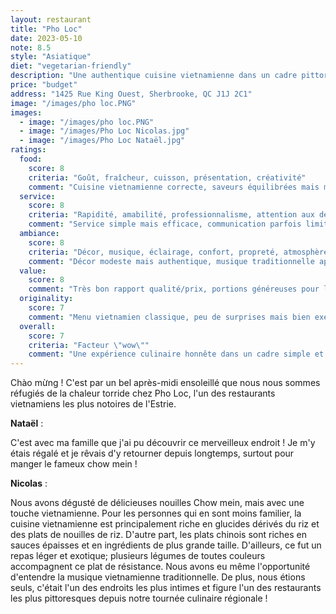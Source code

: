 ```yaml
---
layout: restaurant
title: "Pho Loc"
date: 2023-05-10
note: 8.5
style: "Asiatique"
diet: "vegetarian-friendly"
description: "Une authentique cuisine vietnamienne dans un cadre pittoresque et intime"
price: "budget"
address: "1425 Rue King Ouest, Sherbrooke, QC J1J 2C1"
image: "/images/pho loc.PNG"
images:
  - image: "/images/pho loc.PNG"
  - image: "/images/Pho Loc Nicolas.jpg"
  - image: "/images/Pho Loc Nataël.jpg"
ratings:
  food:
    score: 8
    criteria: "Goût, fraîcheur, cuisson, présentation, créativité"
    comment: "Cuisine vietnamienne correcte, saveurs équilibrées mais manque parfois d'intensité. Légumes frais et bien préparés."
  service:
    score: 8
    criteria: "Rapidité, amabilité, professionnalisme, attention aux détails"
    comment: "Service simple mais efficace, communication parfois limitée en français."
  ambiance:
    score: 8
    criteria: "Décor, musique, éclairage, confort, propreté, atmosphère générale"
    comment: "Décor modeste mais authentique, musique traditionnelle appréciable. Éclairage un peu trop vif."
  value:
    score: 8
    comment: "Très bon rapport qualité/prix, portions généreuses pour les prix demandés."
  originality:
    score: 7
    comment: "Menu vietnamien classique, peu de surprises mais bien exécuté."
  overall:
    score: 7
    criteria: "Facteur \"wow\""
    comment: "Une expérience culinaire honnête dans un cadre simple et authentique."
---
```


Chào mừng ! C'est par un bel après-midi ensoleillé que nous nous sommes réfugiés de la chaleur torride chez Pho Loc, l'un des restaurants vietnamiens les plus notoires de l'Estrie.

**Nataël** :

C'est avec ma famille que j'ai pu découvrir ce merveilleux endroit ! Je m'y étais régalé et je rêvais d'y retourner depuis longtemps, surtout pour manger le fameux chow mein !

**Nicolas** :

Nous avons dégusté de délicieuses nouilles Chow mein, mais avec une touche vietnamienne. Pour les personnes qui en sont moins familier, la cuisine vietnamienne est principalement riche en glucides dérivés du riz et des plats de nouilles de riz. D'autre part, les plats chinois sont riches en sauces épaisses et en ingrédients de plus grande taille. D'ailleurs, ce fut un repas léger et exotique; plusieurs légumes de toutes couleurs accompagnent ce plat de résistance. Nous avons eu même l'opportunité d'entendre la musique vietnamienne traditionnelle. De plus, nous étions seuls, c'était l'un des endroits les plus intimes et figure l'un des restaurants les plus pittoresques depuis notre tournée culinaire régionale ! 